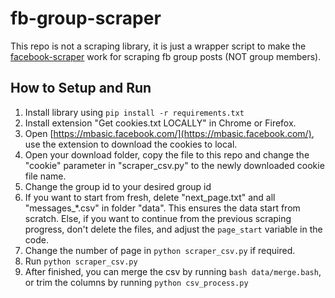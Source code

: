 # fb-group-scraper

This repo is not a scraping library, it is just a wrapper script to make the [facebook-scraper](https://github.com/moda20/facebook-scraper) work for scraping fb group posts (NOT group members).

## How to Setup and Run

1. Install library using `pip install -r requirements.txt`
2. Install extension "Get cookies.txt LOCALLY" in Chrome or Firefox.
3. Open [https://mbasic.facebook.com/](https://mbasic.facebook.com/), use the extension to download the cookies to local.
4. Open your download folder, copy the file to this repo and change the "cookie" parameter in "scraper_csv.py" to the newly downloaded cookie file name.
5. Change the group id to your desired group id
6. If you want to start from fresh, delete "next_page.txt" and all "messages_*.csv" in folder "data". This ensures the data start from scratch. Else, if you want to continue from the previous scraping progress, don't delete the files, and adjust the `page_start` variable in the code.
7. Change the number of page in `python scraper_csv.py` if required.
8. Run `python scraper_csv.py`
9. After finished, you can merge the csv by running `bash data/merge.bash`, or trim the columns by running `python csv_process.py`